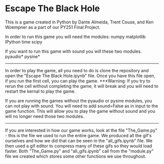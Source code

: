 # Escape The Black Hole
 This is a game created in Python by Dante Almeida, Trent Couse, and Ken Woempner as a part of our PY251 Final Project.

In order to run this game you will need the modules:
numpy
matplotlib
IPython
time
scipy

If you want to run this game with sound you will these two modules.
pyaudio*
pysine*

------------------------------------------------------------------------------------------------------------------------------------------------------------------------------------
In order to play the game, all you need to do is clone the repository and open the "Escape The Black Hole.ipynb" file.
Once you have this file open, if you run the first cell, you can play the game.
***Warning: If you try to rerun the cell without completing the game, it will break and you will need to restart the kernal to play the game.

If you are running the games without the pyaudio or pysine modules, you can not play with sound. You will need to add sound=False as in input to the game function.
This will allow you to play the game without sound and you will no longer need those two modules.

-------------------------------------------------------------------------------------------------------------------------------------------------------------------------------------
If you are interested in how our game works, look at the file "The_Game.py" - this is the file we used to run the entire game.
We produced all the gif's ourselves and how we did that can be seen in the "all_gifs.ipynb" file. We then used a gif editor to compress many of these gifs so they would load faster.
Both "The_Game.py" and "all_gifs.ipynb" call from the "module.py" file we created which stores some other functions we use throughout.